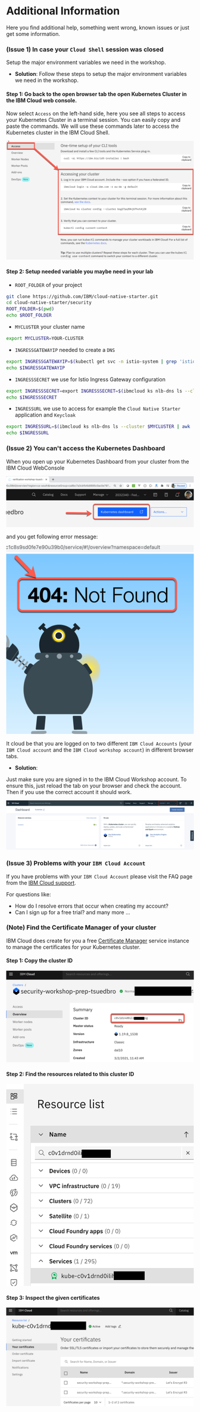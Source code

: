 # Additional Information

Here you find additional help, something went wrong, known issues or just get some information.

### **(Issue 1) In case your `Cloud Shell` session was closed**

Setup the major environment variables we need in the workshop.

* **Solution**: Follow these steps to setup the major environment variables we need in the workshop.

#### Step 1: Go back to the open browser tab the open Kubernetes Cluster in the IBM Cloud web console. 

Now select `Access` on the left-hand side, here you see all steps to access your Kubernetes Cluster in a terminal session. You can easily copy and paste the commands. We will use these commands later to access the Kubernetes cluster in the IBM Cloud Shell.

![](../images/cluster-access-commands.png)

#### Step 2: Setup needed variable you maybe need in your lab

* `ROOT_FOLDER` of your project

```sh
git clone https://github.com/IBM/cloud-native-starter.git
cd cloud-native-starter/security
ROOT_FOLDER=$(pwd)
echo $ROOT_FOLDER
```

* `MYCLUSTER` your cluster name

```sh
export MYCLUSTER=YOUR-CLUSTER
```

* `INGRESSGATEWAYIP` needed to create a `DNS`

```sh
export INGRESSGATEWAYIP=$(kubectl get svc -n istio-system | grep 'istio-ingressgateway' |  awk '{print $4}')
echo $INGRESSGATEWAYIP
```

* `INGRESSSECRET` we use for Istio Ingress Gateway configuration

```sh
export INGRESSSECRET=export INGRESSSECRET=$(ibmcloud ks nlb-dns ls --cluster $MYCLUSTER | grep '0001' | awk '{print $5}')
echo $INGRESSSECRET
```

* `INGRESSURL` we use to access for example the `Cloud Native Starter` application and `Keycloak`

```sh
export INGRESSURL=$(ibmcloud ks nlb-dns ls --cluster $MYCLUSTER | awk '/-0001./ {print $1}')
echo $INGRESSURL
```

### **(Issue 2) You can't access the Kubernetes Dashboard**

When you open up your Kubernetes Dashboard from your cluster from the IBM Cloud WebConsole

![](../images/issue-2-01.png)

and you get following error message:

![](../images/issue-2-02.png)

It cloud be that you are logged on to two different `IBM Cloud Accounts` (your `IBM Cloud account` and the `IBM Cloud workshop account`) in different browser tabs.

* **Solution**:

Just make sure you are signed in to the IBM Cloud Workshop account.
To ensure this, just reload the tab on your browser and check the account. Then if you use the correct account it should work.

![](../images/cluster-ibmaccount.png)

### **(Issue 3) Problems with your `IBM Cloud Account`**

If you have problems with your `IBM Cloud Account` please visit the FAQ page from the [IBM Cloud support](https://cloud.ibm.com/docs/account?topic=account-accountfaqs).

For questions like:

* How do I resolve errors that occur when creating my account?
* Can I sign up for a free trial?
and many more ...

### **(Note) Find the Certificate Manager of your cluster**

IBM Cloud does create for you a free [Certificate Manager](https://cloud.ibm.com/catalog/services/certificate-manager) service instance to manage the certificates for your Kubernetes cluster. 

#### Step 1: Copy the cluster ID

![](../images/certificate-manager-01.png)

#### Step 2: Find the resources related to this cluster ID

![](../images/certificate-manager-02.png)

#### Step 3: Inspect the given certificates

![](../images/certificate-manager-03.png)

